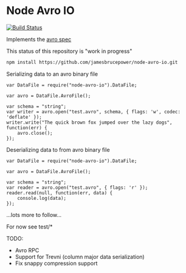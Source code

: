 Node Avro IO
============

[![Build Status](https://secure.travis-ci.org/jamesbrucepower/node-avro-io.png)](http://travis-ci.org/jamesbrucepower/node-avro-io)

Implements the [avro spec](http://avro.apache.org/docs/current/spec.html)

This status of this repository is "work in progress"

```bash
npm install https://github.com/jamesbrucepower/node-avro-io.git
```

Serializing data to an avro binary file
```
var DataFile = require("node-avro-io").DataFile;

var avro = DataFile.AvroFile();

var schema = "string";
var writer = avro.open("test.avro", schema, { flags: 'w', codec: 'deflate' });
writer.write("The quick brown fox jumped over the lazy dogs", function(err) {
    avro.close();
});
```

Deserializing data to from avro binary file
```
var DataFile = require("node-avro-io").DataFile;

var avro = DataFile.AvroFile();

var schema = "string";
var reader = avro.open("test.avro", { flags: 'r' });
reader.read(null, function(err, data) {
    console.log(data);
});
```
...lots more to follow...

For now see test/*

TODO:

- Avro RPC
- Support for Trevni (column major data serialization)
- Fix snappy compression support
